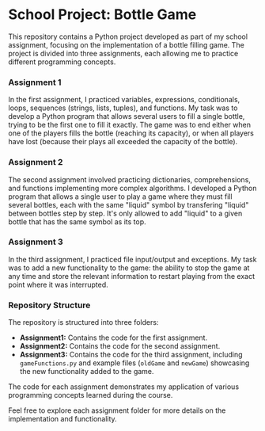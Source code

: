 # School Project: Bottle Game

This repository contains a Python project developed as part of my school assignment, focusing on the implementation of a bottle filling game. The project is divided into three assignments, each allowing me to practice different programming concepts.

### Assignment 1
In the first assignment, I practiced variables, expressions, conditionals, loops, sequences (strings, lists, tuples), and functions. My task was to develop a Python program that allows several users to fill a single bottle, trying to be the first one to fill it exactly. The game was to end either when one of the players fills the bottle (reaching its capacity), or when all players have lost (because their plays all exceeded the capacity of the bottle).

### Assignment 2
The second assignment involved practicing dictionaries, comprehensions, and functions implementing more complex algorithms. I developed a Python program that allows a single user to play a game where they must fill several bottles, each with the same "liquid" symbol by transfering "liquid" between bottles step by step. It's only allowed to add "liquid" to a given bottle that has the same symbol as its top.

### Assignment 3
In the third assignment, I practiced file input/output and exceptions. My task was to add a new functionality to the game: the ability to stop the game at any time and store the relevant information to restart playing from the exact point where it was interrupted.

### Repository Structure
The repository is structured into three folders:
- **Assignment1:** Contains the code for the first assignment.
- **Assignment2:** Contains the code for the second assignment.
- **Assignment3:** Contains the code for the third assignment, including `gameFunctions.py` and example files (`oldGame` and `newGame`) showcasing the new functionality added to the game.

The code for each assignment demonstrates my application of various programming concepts learned during the course.

Feel free to explore each assignment folder for more details on the implementation and functionality.
